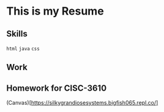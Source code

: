 # This is my Resume

## Skills

`html` `java` `css`

## Work

## Homework for CISC-3610

(Canvas)[https://silkygrandiosesystems.bigfish065.repl.co/]
